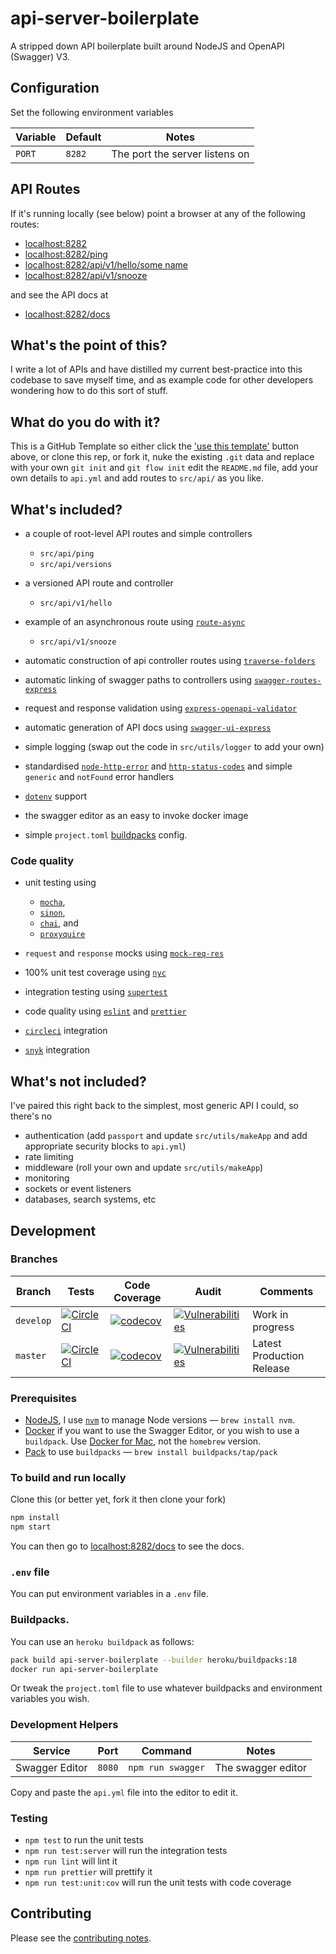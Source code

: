 # api-server-boilerplate

A stripped down API boilerplate built around NodeJS and OpenAPI (Swagger) V3.

## Configuration

Set the following environment variables

| Variable | Default | Notes                          |
| -------- | ------- | ------------------------------ |
| `PORT`   | `8282`  | The port the server listens on |

## API Routes

If it's running locally (see below) point a browser at any of the following routes:

- [localhost:8282](http://127.0.0.1:8282)
- [localhost:8282/ping](http://127.0.0.1:8282/ping)
- [localhost:8282/api/v1/hello/some name](http://127.0.0.1:8282/api/v1/hello/some%20name)
- [localhost:8282/api/v1/snooze](http://127.0.0.1:8282/api/v1/snooze)

and see the API docs at

- [localhost:8282/docs](http://127.0.0.1:8282/docs)

## What's the point of this?

I write a lot of APIs and have distilled my current best-practice into this codebase to save myself time, and as example code for other developers wondering how to do this sort of stuff.

## What do you do with it?

This is a GitHub Template so either click the ['use this template'](https://github.com/davesag/api-server-boilerplate/generate) button above, or clone this rep, or fork it, nuke the existing `.git` data and replace with your own `git init` and `git flow init` edit the `README.md` file, add your own details to `api.yml` and add routes to `src/api/` as you like.

## What's included?

- a couple of root-level API routes and simple controllers

  - `src/api/ping`
  - `src/api/versions`

- a versioned API route and controller

  - `src/api/v1/hello`

- example of an asynchronous route using [`route-async`](https://github.com/davesag/route-async)

  - `src/api/v1/snooze`

- automatic construction of api controller routes using [`traverse-folders`](https://github.com/davesag/traverse-folders)
- automatic linking of swagger paths to controllers using [`swagger-routes-express`](https://github.com/davesag/swagger-routes-express)
- request and response validation using [`express-openapi-validator`](https://github.com/cdimascio/express-openapi-validator)
- automatic generation of API docs using [`swagger-ui-express`](https://github.com/scottie1984/swagger-ui-express)
- simple logging (swap out the code in `src/utils/logger` to add your own)
- standardised [`node-http-error`](https://github.com/carsondarling/node-http-error) and [`http-status-codes`](https://github.com/prettymuchbryce/http-status-codes) and simple `generic` and `notFound` error handlers
- [`dotenv`](https://github.com/motdotla/dotenv) support
- the swagger editor as an easy to invoke docker image
- simple `project.toml` [buildpacks](https://buildpacks.io) config.

### Code quality

- unit testing using

  - [`mocha`](https://mochajs.org),
  - [`sinon`](https://sinonjs.org),
  - [`chai`](https://www.chaijs.com), and
  - [`proxyquire`](https://github.com/thlorenz/proxyquire)

- `request` and `response` mocks using [`mock-req-res`](https://github.com/davesag/mock-req-res)
- 100% unit test coverage using [`nyc`](https://github.com/istanbuljs/nyc)
- integration testing using [`supertest`](https://github.com/visionmedia/supertest)
- code quality using [`eslint`](https://eslint.org) and [`prettier`](https://prettier.io)
- [`circleci`](https://circleci.com) integration
- [`snyk`](https://snyk.io) integration

## What's not included?

I've paired this right back to the simplest, most generic API I could, so there's no

- authentication (add `passport` and update `src/utils/makeApp` and add appropriate security blocks to `api.yml`)
- rate limiting
- middleware (roll your own and update `src/utils/makeApp`)
- monitoring
- sockets or event listeners
- databases, search systems, etc

## Development

### Branches

<!-- prettier-ignore -->
| Branch | Tests | Code Coverage | Audit | Comments |
| ------ | ----- | ------------- | ----- | -------- |
| `develop` | [![CircleCI](https://circleci.com/gh/davesag/api-server-boilerplate/tree/develop.svg?style=svg)](https://circleci.com/gh/davesag/api-server-boilerplate/tree/develop) | [![codecov](https://codecov.io/gh/davesag/api-server-boilerplate/branch/develop/graph/badge.svg)](https://codecov.io/gh/davesag/api-server-boilerplate) | [![Vulnerabilities](https://snyk.io/test/github/davesag/api-server-boilerplate/develop/badge.svg)](https://snyk.io/test/github/davesag/api-server-boilerplate/develop) | Work in progress |
| `master`  | [![CircleCI](https://circleci.com/gh/davesag/api-server-boilerplate/tree/master.svg?style=svg)](https://circleci.com/gh/davesag/api-server-boilerplate/tree/master) | [![codecov](https://codecov.io/gh/davesag/api-server-boilerplate/branch/master/graph/badge.svg)](https://codecov.io/gh/davesag/api-server-boilerplate) | [![Vulnerabilities](https://snyk.io/test/github/davesag/api-server-boilerplate/master/badge.svg)](https://snyk.io/test/github/davesag/api-server-boilerplate/master) | Latest Production Release |

### Prerequisites

- [NodeJS](htps://nodejs.org), I use [`nvm`](https://github.com/creationix/nvm) to manage Node versions — `brew install nvm`.
- [Docker](https://www.docker.com) if you want to use the Swagger Editor, or you wish to use a `buildpack`. Use [Docker for Mac](https://docs.docker.com/docker-for-mac/), not the `homebrew` version.
- [Pack](https://buildpacks.io) to use `buildpacks` — `brew install buildpacks/tap/pack`

### To build and run locally

Clone this (or better yet, fork it then clone your fork)

```sh
npm install
npm start
```

You can then go to [localhost:8282/docs](http://127.0.0.1:8282/docs) to see the docs.

### `.env` file

You can put environment variables in a `.env` file.

### Buildpacks.

You can use an `heroku buildpack` as follows:

```sh
pack build api-server-boilerplate --builder heroku/buildpacks:18
docker run api-server-boilerplate
```

Or tweak the `project.toml` file to use whatever buildpacks and environment variables you wish.

### Development Helpers

| Service        | Port   | Command           | Notes              |
| -------------- | ------ | ----------------- | ------------------ |
| Swagger Editor | `8080` | `npm run swagger` | The swagger editor |

Copy and paste the `api.yml` file into the editor to edit it.

### Testing

- `npm test` to run the unit tests
- `npm run test:server` will run the integration tests
- `npm run lint` will lint it
- `npm run prettier` will prettify it
- `npm run test:unit:cov` will run the unit tests with code coverage

## Contributing

Please see the [contributing notes](CONTRIBUTING.md).
